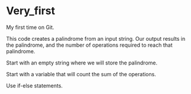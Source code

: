 # Very_first
My first time on Git. 

This code creates a palindrome from an input string. 
Our output results in the palindrome, and the number of operations required to reach that palindrome.

Start with an empty string where we will store the palindrome.

Start with a variable that will count the sum of the operations.

Use if-else statements. 

